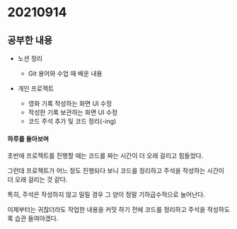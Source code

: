 # 20210914

## 공부한 내용
+ 노션 정리
  - Git 용어와 수업 때 배운 내용

+ 개인 프로젝트
  - 영화 기록 작성하는 화면 UI 수정
  - 작성한 기록 보관하는 화면 UI 수정
  - 코드 주석 추가 및 코드 정리(-ing)

#### 하루를 돌아보며
초반에 프로젝트를 진행할 때는 코드를 짜는 시간이 더 오래 걸리고 힘들었다.

그런데 프로젝트가 어느 정도 진행되다 보니 코드를 정리하고 주석을 작성하는 시간이 더 오래 걸리는 것 같다.

특히, 주석은 작성하지 않고 밀릴 경우 그 양이 정말 기하급수적으로 늘어난다.

이제부터는 귀찮더라도 작업한 내용을 커밋 하기 전에 코드를 정리하고 주석을 작성하도록 습관 들여야겠다.
